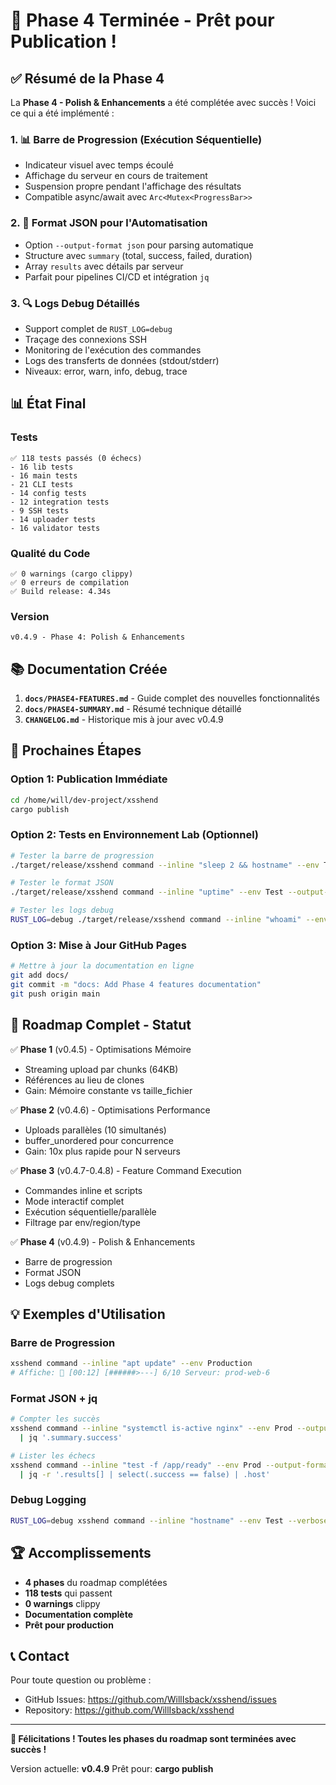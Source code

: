# 🎉 Phase 4 Terminée - Prêt pour Publication !

## ✅ Résumé de la Phase 4

La **Phase 4 - Polish & Enhancements** a été complétée avec succès ! Voici ce qui a été implémenté :

### 1. 📊 Barre de Progression (Exécution Séquentielle)
- Indicateur visuel avec temps écoulé
- Affichage du serveur en cours de traitement
- Suspension propre pendant l'affichage des résultats
- Compatible async/await avec `Arc<Mutex<ProgressBar>>`

### 2. 🔧 Format JSON pour l'Automatisation
- Option `--output-format json` pour parsing automatique
- Structure avec `summary` (total, success, failed, duration)
- Array `results` avec détails par serveur
- Parfait pour pipelines CI/CD et intégration `jq`

### 3. 🔍 Logs Debug Détaillés
- Support complet de `RUST_LOG=debug`
- Traçage des connexions SSH
- Monitoring de l'exécution des commandes
- Logs des transferts de données (stdout/stderr)
- Niveaux: error, warn, info, debug, trace

## 📊 État Final

### Tests
```
✅ 118 tests passés (0 échecs)
- 16 lib tests
- 16 main tests
- 21 CLI tests
- 14 config tests
- 12 integration tests
- 9 SSH tests
- 14 uploader tests
- 16 validator tests
```

### Qualité du Code
```
✅ 0 warnings (cargo clippy)
✅ 0 erreurs de compilation
✅ Build release: 4.34s
```

### Version
```
v0.4.9 - Phase 4: Polish & Enhancements
```

## 📚 Documentation Créée

1. **`docs/PHASE4-FEATURES.md`** - Guide complet des nouvelles fonctionnalités
2. **`docs/PHASE4-SUMMARY.md`** - Résumé technique détaillé
3. **`CHANGELOG.md`** - Historique mis à jour avec v0.4.9

## 🚀 Prochaines Étapes

### Option 1: Publication Immédiate
```bash
cd /home/will/dev-project/xsshend
cargo publish
```

### Option 2: Tests en Environnement Lab (Optionnel)
```bash
# Tester la barre de progression
./target/release/xsshend command --inline "sleep 2 && hostname" --env Test

# Tester le format JSON
./target/release/xsshend command --inline "uptime" --env Test --output-format json | jq

# Tester les logs debug
RUST_LOG=debug ./target/release/xsshend command --inline "whoami" --env Test --verbose
```

### Option 3: Mise à Jour GitHub Pages
```bash
# Mettre à jour la documentation en ligne
git add docs/
git commit -m "docs: Add Phase 4 features documentation"
git push origin main
```

## 🎯 Roadmap Complet - Statut

✅ **Phase 1** (v0.4.5) - Optimisations Mémoire
- Streaming upload par chunks (64KB)
- Références au lieu de clones
- Gain: Mémoire constante vs taille_fichier

✅ **Phase 2** (v0.4.6) - Optimisations Performance
- Uploads parallèles (10 simultanés)
- buffer_unordered pour concurrence
- Gain: 10x plus rapide pour N serveurs

✅ **Phase 3** (v0.4.7-0.4.8) - Feature Command Execution
- Commandes inline et scripts
- Mode interactif complet
- Exécution séquentielle/parallèle
- Filtrage par env/region/type

✅ **Phase 4** (v0.4.9) - Polish & Enhancements
- Barre de progression
- Format JSON
- Logs debug complets

## 💡 Exemples d'Utilisation

### Barre de Progression
```bash
xsshend command --inline "apt update" --env Production
# Affiche: 🔄 [00:12] [######>---] 6/10 Serveur: prod-web-6
```

### Format JSON + jq
```bash
# Compter les succès
xsshend command --inline "systemctl is-active nginx" --env Prod --output-format json \
  | jq '.summary.success'

# Lister les échecs
xsshend command --inline "test -f /app/ready" --env Prod --output-format json \
  | jq -r '.results[] | select(.success == false) | .host'
```

### Debug Logging
```bash
RUST_LOG=debug xsshend command --inline "hostname" --env Test --verbose 2>&1 | grep "Commande terminée"
```

## 🏆 Accomplissements

- **4 phases** du roadmap complétées
- **118 tests** qui passent
- **0 warnings** clippy
- **Documentation complète**
- **Prêt pour production**

## 📞 Contact

Pour toute question ou problème :
- GitHub Issues: https://github.com/WillIsback/xsshend/issues
- Repository: https://github.com/WillIsback/xsshend

---

**🎉 Félicitations ! Toutes les phases du roadmap sont terminées avec succès !**

Version actuelle: **v0.4.9**
Prêt pour: **cargo publish**
